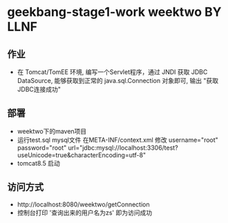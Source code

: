 # geekbang-stage1-work weektwo BY LLNF
## 作业
- 在 Tomcat/TomEE 环境, 编写一个Servlet程序，通过 JNDI 获取 JDBC DataSource, 能够获取到正常的 java.sql.Connection 对象即可, 输出 "获取JDBC连接成功"
## 部署
- weektwo下的maven项目
- 运行test.sql mysql文件 在META-INF/context.xml 修改 username="root" password="root"  url="jdbc:mysql://localhost:3306/test?useUnicode=true&amp;characterEncoding=utf-8"
- tomcat8.5 启动
## 访问方式
- http://localhost:8080/weektwo/getConnection
- 控制台打印 '查询出来的用户名为zs' 即为访问成功